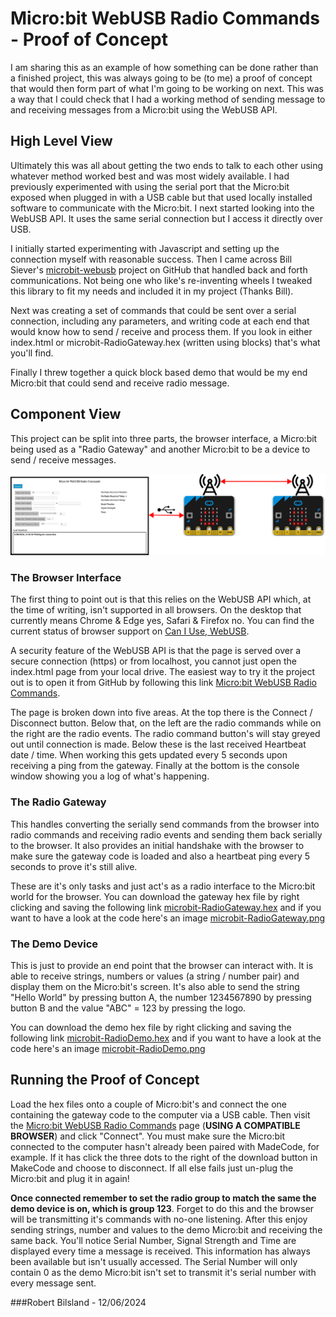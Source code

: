 # Micro:bit WebUSB Radio Commands - Proof of Concept
I am sharing this as an example of how something can be done rather than a finished project, this was always going to be (to me) a proof of concept that would then form part of what I'm going to be working on next. This was a way that I could check that I had a working method of sending message to and receiving messages from a Micro:bit using the WebUSB API.

## High Level View

Ultimately this was all about getting the two ends to talk to each other using whatever method worked best and was most widely available. I had previously experimented with using the serial port that the Micro:bit exposed when plugged in with a USB cable but that used locally installed software to communicate with the Micro:bit. I next started looking into the WebUSB API. It uses the same serial connection but I access it directly over USB.

I initially started experimenting with Javascript and setting up the connection myself with reasonable success. Then I came across Bill Siever's [microbit-webusb](https://github.com/bsiever/microbit-webusb) project on GitHub that handled back and forth communications. Not being one who like's re-inventing wheels I tweaked this library to fit my needs and included it in my project (Thanks Bill).

Next was creating a set of commands that could be sent over a serial connection, including any parameters, and writing code at each end that would know how to send / receive and process them. If you look in either index.html or microbit-RadioGateway.hex (written using blocks) that's what you'll find.

Finally I threw together a quick block based demo that would be my end Micro:bit that could send and receive radio message.

## Component View   

This project can be split into three parts, the browser interface, a Micro:bit being used as a "Radio Gateway" and another Micro:bit to be a device to send / receive messages.

![](images/MicrobitWebUSB.png?raw=true)



### The Browser Interface
The first thing to point out is that this relies on the WebUSB API which, at the time of writing, isn't supported in all browsers. On the desktop that currently means Chrome & Edge yes, Safari & Firefox no. You can find the current status of browser support on [Can I Use, WebUSB](https://caniuse.com/webusb).

A security feature of the WebUSB API is that the page is served over a secure connection (https) or from localhost, you cannot just open the index.html page from your local drive. The easiest way to try it the project out is to open it from GitHub by following this link [Micro:bit WebUSB Radio Commands](https://rbilsland.github.io/MicrobitWebUSBRadioCommands-PoC/src/).

The page is broken down into five areas. At the top there is the Connect / Disconnect button. Below that, on the left are the radio commands while on the right are the radio events. The radio command button's will stay greyed out until connection is made. Below these is the last received Heartbeat date / time. When working this gets updated every 5 seconds upon receiving a ping from the gateway. Finally at the bottom is the console window showing you a log of what's happening.

### The Radio Gateway
This handles converting the serially send commands from the browser into radio commands and receiving radio events and sending them back serially to the browser. It also provides an initial handshake with the browser to make sure the gateway code is loaded and also a heartbeat ping every 5 seconds to prove it's still alive.

These are it's only tasks and just act's as a radio interface to the Micro:bit world for the browser. You can download the gateway hex file by right clicking and saving the following link [microbit-RadioGateway.hex](hex/microbit-RadioGateway.hex?raw=True) and if you want to have a look at the code here's an image [microbit-RadioGateway.png](images/microbit-RadioGateway.png?raw=True)

### The Demo Device 
This is just to provide an end point that the browser can interact with. It is able to receive strings, numbers or values (a string / number pair) and display them on the Micro:bit's screen. It's also able to send the string "Hello World" by pressing button A, the number 1234567890 by pressing button B and the value "ABC" = 123 by pressing the logo.

You can download the demo hex file by right clicking and saving the following link [microbit-RadioDemo.hex](hex/microbit-RadioDemo.hex?raw=True) and if you want to have a look at the code here's an image [microbit-RadioDemo.png](images/microbit-RadioDemo.png?raw=True)

## Running the Proof of Concept
Load the hex files onto a couple of Micro:bit's and connect the one containing the gateway code to the computer via a USB cable. Then visit the [Micro:bit WebUSB Radio Commands](https://rbilsland.github.io/MicrobitWebUSBRadioCommands-PoC/src/) page (**USING A COMPATIBLE BROWSER**) and click "Connect". You must make sure the Micro:bit connected to the computer hasn't already been paired with MadeCode, for example. If it has click the three dots to the right of the download button in MakeCode and choose to disconnect. If all else fails just un-plug the Micro:bit and plug it in again!

**Once connected remember to set the radio group to match the same the demo device is on, which is group 123**. Forget to do this and the browser will be transmitting it's commands with no-one listening. After this enjoy sending strings, number and values to the demo Micro:bit and receiving the same back. You'll notice Serial Number, Signal Strength and Time are displayed every time a message is received. This information has always been available but isn't usually accessed. The Serial Number will only contain 0 as the demo Micro:bit isn't set to transmit it's serial number with every message sent.

###Robert Bilsland - 12/06/2024
